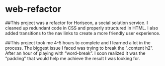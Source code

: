 # web-refactor

##This project was a refactor for Horiseon, a social solution service. I cleaned up redundant code in CSS and properly structured in HTML. I also added transitions to the nav links to create a more friendly user experience.

##This project took me 4-5 hours to complete and I learned a lot in the process. The biggest issue I faced was trying to break the ".content h2". After an hour of playing with “word-break”. I soon realized it was the "padding" that would help me achieve the result I was looking for.
